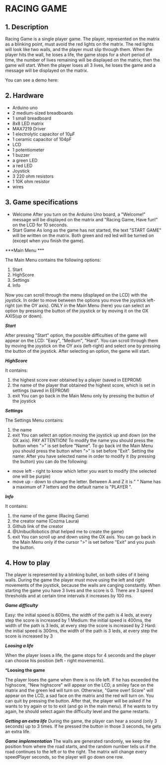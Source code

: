 # RACING GAME

## **1. Description**

Racing Game is a single player game. The player, represented on the matrix as a blinking point, must avoid the red lights on the matrix. The red lights will look like two walls, and the player must slip through them. When the player hits the wall, he loses a life, the game stops for a short period of time, the number of lives remaining will be displayed on the matrix, then the game will start. When the player loses all 3 lives, he loses the game and a message will be displayed on the matrix.

You can see a demo here: 

## **2. Hardware**
- Arduino uno
- 2 medium-sized breadboards
- 1 small breadboard
- 8x8 LED matrix
- MAX7219 Driver
- 1 electrolytic capacitor of 10μF
- 1 ceramic capacitor of 104pF
- LCD
- 1 potentiometer
- 1 buzzer
- a green LED
- a red LED
- Joystick
- 3 220 ohm resistors
- 1 10K ohm resistor
- wires

## **3. Game specifications**
 - Welcome
 After you turn on the Arduino Uno board, a "Welcome!" message will be displayed on the matrix and "Racing Game, Have fun!" on the LCD for 10 seconds.
 - Start Game
As long as the game has not started, the text "START GAME" will be written on the matrix. Both green and red led will be turned on (except when you finish the game).

 ***Main Menu ***
 
 The Main Menu contains the following options:
  1. Start
  2. HighScore
  3. Settings
  4. Info
  
  Now you can scroll through the menu (displayed on the LCD) with the joystick. In order to move between the options you move the joystick left-right (on the OY axis). ONLY in the Main Menu (here) you can select an option by pressing the button of the joystick or by moving it on the OX AXIS(up or down). 
  
  ***Start***
  
  After pressing "Start" option, the possible difficulties of the game will appear on the LCD: "Easy", "Medium", "Hard". You can scroll through them by moving the joystick on the OY axis (left-right) and select one by pressing the button of the joystick. After selecting an option, the game will start. 
 
 
  ***HighScore***
  
  It contains:
  1. the highest score ever obtained by a player (saved in EEPROM)
  2. the name of the player that obtained the highest score, which is set in settings (saved in EEPROM)
  3. exit
  You can go back in the Main Menu only by pressing the button of the joystick
  
  ***Settings***
  
  The Settings Menu contains:
  1. the name 
  2. exit
  You can select an option moving the joystick up and down (on the OX axis). PAY ATTENTION! To modify the name you should press the button when ">" is set before "Name". To go back int the Main Menu you should press the button  when ">" is set before "Exit".
  Setting the name:
  After you have selected name in order to modify it (by pressing the button) you can do the following:
  - move left - right to know which letter you want to modify (the selected one will be purple)
  - move up - down to change the letter. Between A and Z it is " "
   Name has a maximum of 7 letters and the default name is "PLAYER ".
  
  ***Info***
  
  It contains:
  1. the name of the game (Racing Game)
  2. the creator name (Cozma Laura)
  3. Github link of the creator
  4. @UnibucRobotics (that helped me to create the game)
  5. exit
  You can scroll up and down using the OX axis. You can go back in the Main Menu only if the cursor ">" is set before "Exit" and you push the button.
  
  ## **4. How to play**
  
The player is represented by a blinking bullet, on both sides of it being walls. During the game the player must move using the left and right movements of the joystick, because the walls are canging constantly. When starting the game you have 3 lives and the score is 0. There are 3 speed thresholds and at certain time intervals it increases by 100 ms. 

***Game difficulty***

Easy: the initial speed is 600ms, the width of the path is 4 leds, at every step the score is increased by 1
Medium: the initial speed is 400ms, the width of the path is 3 leds, at every step the score is increased by 2
Hard: the initial speed is 300ms, the width of the path is 3 leds, at every step the score is increased by 3

***Loosing a life***

When the player loses a life, the game stops for 4 seconds and the player can choose his position (left - right movements).

***Loosing the game**

The player loses the game when there is no life left. If he has exceeded the highscore, "New highscore" will appear on the LCD, a smiley face on the matrix and the green led will turn on. Otherwise, "Game over! Score" will appear on the LCD, a sad face on the matrix and the red will turn on. You can quit by pressing the button. After that, the player will be asked if he wants to try again or to to exit (and go in the main menu). If he wants to try again, he should select again the difficulty level and the game restarts.

***Getting an extra life***
During the game, the player can hear a sound (only 3 seconds) up to 3 times. If he pressed the button in those 3 seconds, he gets an extra life.

***Game implementation***
The walls are generated randomly, we keep the position from where the road starts, and the random number tells us if the road continues to the left or to the right. The matrix will change every speedPlayer seconds, so the player will go down one row. 
